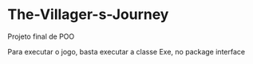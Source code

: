 # The-Villager-s-Journey
Projeto final de POO

Para executar o jogo, basta executar a classe Exe, no package interface
